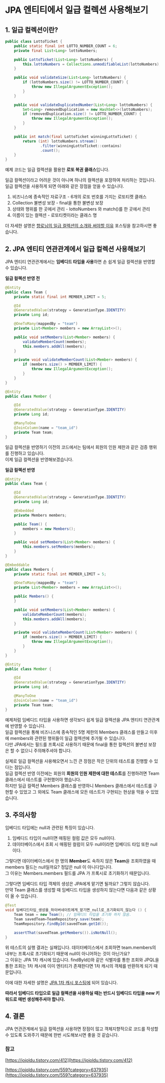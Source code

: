# JPA 엔티티에서 일급 컬렉션 사용해보기

## 1\. 일급 컬렉션이란?

```java
public class LottoTicket { 
    public static final int LOTTO_NUMBER_COUNT = 6;
    private final List<Long> lottoNumbers;

    public LottoTicket(List<Long> lottoNumbers) { 
        this.lottoNumbers = Collections.unmodifiableList(lottoNumbers); 
    }

    public void validateSize(List<Long> lottoNumbers) { 
        if (lottoNumbers.size() != LOTTO_NUMBER_COUNT) { 
            throw new IllegalArgumentException(); 
        } 
    }

    public void validateDuplicatedNumber(List<Long> lottoNumbers) { 
        Set<Long> removedDuplication = new HashSet<>(lottoNumbers);
        if (removedDuplication.size() != LOTTO_NUMBER_COUNT) { 
            throw new IllegalArgumentException(); 
        } 
    }

    public int match(final LottoTicket winningLottoTicket) {
        return (int) lottoNumbers.stream()
                .filter(winningLottoTicket::contains)
                .count();
    }
}
```

예제 코드는 일급 컬렉션을 활용한 **로또 복권 클래스**입니다.

일급 컬렉션이라고 어려운 것이 아니며 하나의 컬렉션을 포장하여 처리하는 것입니다.  
일급 컬렉션을 사용하게 되면 아래와 같은 장점을 얻을 수 있습니다.

1.  비즈니스에 종속적인 자료구조 - 6개의 로또 번호를 가지는 로또티켓 클래스
2.  Collection 불변성 보장 - final을 통한 불변성 보장
3.  상태와 행위를 한 곳에서 관리 - lottoNumbers 와 match()를 한 곳에서 관리
4.  이름이 있는 컬렉션 - 로또티켓이라는 클래스 명

더 자세한 설명은 [향로님의 일급 컬렉션의 소개와 써야할 이유](https://jojoldu.tistory.com/412) 포스팅을 참고하시면 좋습니다.

## **2\. JPA 엔티티 연관관계에서 일급 컬렉션 사용해보기**

JPA 엔티티 연관관계에서는 **임베디드 타입을 사용**하면 손 쉽게 일급 컬렉션을 반영할 수 있습니다.

**일급 컬렉션 반영 전**

```java
@Entity
public class Team { 
    private static final int MEMBER_LIMIT = 5;

    @Id
    @GeneratedValue(strategy = GenerationType.IDENTITY)
    private Long id;

    @OneToMany(mappedBy = "team")
    private List<Member> members = new ArrayList<>();

    public void setMembers(List<Member> members) { 
        validateMemberCount(members);
        this.members.addAll(members);
    }

    private void validateMemberCount(List<Member> members) { 
        if (members.size() > MEMBER_LIMIT) { 
            throw new IllegalArgumentException(); 
        }
    }
}

@Entity
public class Member {

    @Id 
    @GeneratedValue(strategy = GenerationType.IDENTITY)
    private Long id;

    @ManyToOne
    @JoinColumn(name = "team_id")
    private Team team;
}
```

일급 컬렉션을 반영하기 이전의 코드에서는 팀에서 회원의 인원 제한과 같은 검증 행위를 진행하고 있습니다.  
이제 일급 컬렉션을 반영해보겠습니다.

**일급 컬렉션 반영**

```java
@Entity
public class Team {

    @Id
    @GeneratedValue(strategy = GenerationType.IDENTITY)
    private Long id;

    @Embedded
    private Members members;

    public Team() { 
        members = new Members();
    }

    public void setMembers(List<Member> members) { 
        this.members.setMembers(members);
    }
}

@Embeddable
public class Members {
    private static final int MEMBER_LIMIT = 5;

    @OneToMany(mappedBy = "team")
    private List<Member> members = new ArrayList<>();

    public Members() {
    }

    public void setMembers(List<Member> members) { 
        validateMemberCount(members);
        this.members.addAll(members);
    }

    private void validateMemberCount(List<Member> members) { 
        if (members.size() > MEMBER_LIMIT) { 
            throw new IllegalArgumentException(); 
        }
    }
}

@Entity
public class Member {

    @Id
    @GeneratedValue(strategy = GenerationType.IDENTITY)
    private Long id;

    @ManyToOne
    @JoinColumn(name = "team_id")
    private Team team;
}
```

예제처럼 임베디드 타입을 사용하면 생각보다 쉽게 일급 컬렉션을 JPA 엔티티 연관관계에 반영할 수 있습니다.  
일급 컬렉션을 통해 비즈니스에 종속적인 5명 제한의 Members 클래스를 만들고 이후에 members와 관련된 행위들이 일급 컬렉션에 추가될 수 있습니다.  
다만 JPA에서는 필드를 프록시로 사용하기 때문에 final을 통한 컬렉션의 불변성 보장은 할 수 없으니 주의해주셔야 합니다.

실제로 일급 컬렉션을 사용해오면서 느낀 큰 장점은 작은 단위의 테스트를 진행할 수 있다는 점입니다.  
일급 컬렉션 반영 이전에는 회원의 **회원의 인원 제한에 대한 테스트**를 진행하려면 Team 클래스에서 테스트를 구현했어야 했습니다.  
하지만 일급 컬렉션 Members 클래스를 반영하니 Members 클래스에서 테스트를 구현할 수 있었고 그 외에도 Team 클래스에 모든 테스트가 구현되는 현상을 막을 수 있었습니다.

## 3\. 주의사항

임베디드 타입에는 null과 관련된 특징이 있습니다.

1.  임베디드 타입이 null이면 매핑된 컬럼 값은 모두 null이다.
2.  데이터베이스에서 조회 시 매핑된 컬럼이 모두 null이라면 임베디드 타입 또한 null이다.

그렇다면 데이터베이스에서 한 명의 **Member**도 속하지 않은 **Team**을 조회하였을 때 members 필드는 null일까요? 정답은 null 이 아니다입니다.  
그 이유는 Members.members 필드를 JPA 가 프록시로 초기화하기 때문입니다.

그렇다면 임베디드 타입 객체의 생성은 JPA에게 맡기면 될까요? 그렇지 않습니다.  
만약 Team 클래스를 생성할 때 임베디드 타입을 생성하지 않는다면 다음과 같은 상황이 올 수 있습니다.

```java
@Test
void 임베디드타입_생성을_하이버네이트에게_맡기면_null로_초기화되지_않는다 () {
    Team team = new Team(); // 임베디드 타입을 초기화 하지 않음.
    Team savedTeam=TeamRepository.save(team);
    TeamRepository.findById(savedTeam.getId());

    assertThat(savedTeam.getMembers()).isNotNull();
}
```

위 테스트의 실행 결과는 실패입니다. 데이터베이스에서 조회하면 team.members의 내부는 프록시로 초기화되기 때문에 null이 아니어하는 것이 아닌가요?  
그 이유는 JPA 1차 캐시에 있습니다. findById()와 같은 식별자를 통한 조회와 JPQL을 통한 조회는 1차 캐시에 이미 엔티티가 존재한다면 1차 캐시의 객체를 반환하게 되기 때문입니다.

이에 대한 자세한 설명은 [JPA 1차 캐시 포스팅에](https://github.com/leeyohan93/TIL/blob/master/jpa/JPA1%EC%B0%A8%EC%BA%90%EC%8B%9C.md) 되어 있습니다.

**따라서 임베디드 타입으로 일급 컬렉션을 사용하실 때는 반드시 임베디드 타입을 new 키워드로 매번 생성해주셔야 합니다.**

## 4\. 결론

JPA 연관관계에서 일급 컬렉션을 사용하면 장점이 많고 객체지향적으로 코드를 작성할 수 있도록 도와주기 때문에 한번 시도해보시면 좋을 것 같습니다.

### 참고

[https://jojoldu.tistory.com/412](https://jojoldu.tistory.com/412)

[https://jojoldu.tistory.com/559?category=637935](https://jojoldu.tistory.com/559?category=637935)